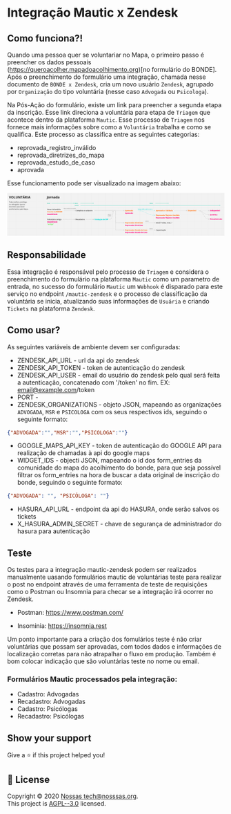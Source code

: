 # Integração Mautic x Zendesk

## Como funciona?!

Quando uma pessoa quer se voluntariar no Mapa, o primeiro passo é preencher os dados pessoais (https://queroacolher.mapadoacolhimento.org)[no formulário do BONDE]. Após o preenchimento do formulário uma integração, chamada nesse documento de `BONDE x Zendesk`, cria um novo usuário `Zendesk`, agrupado por `Organização` do tipo voluntária (nesse caso `Advogada` ou `Psicologa`).

Na Pós-Ação do formulário, existe um link para preencher a segunda etapa da inscrição. Esse link direciona a voluntária para etapa de `Triagem` que acontece dentro da plataforma `Mautic`. Esse processo de `Triagem` nos fornece mais informações sobre como a `Voluntária` trabalha e como se qualifica. Este processo as classifica entre as seguintes categorias:

  - reprovada_registro_inválido
  - reprovada_diretrizes_do_mapa
  - reprovada_estudo_de_caso
  - aprovada

Esse funcionamento pode ser visualizado na imagem abaixo:

![Fluxo Voluntária](./docs/integration-volunteer.png)

## Responsabilidade

Essa integração é responsável pelo processo de `Triagem` e considera o preenchimento do formulário na plataforma `Mautic` como um parametro de entrada, no sucesso do formulário `Mautic` um `Webhook` é disparado para este serviço no endpoint `/mautic-zendesk` e o processo de classificação da voluntária se inicia, atualizando suas informações de `Usuária` e criando `Tickets` na plataforma `Zendesk`.

## Como usar?

As seguintes variáveis de ambiente devem ser configuradas:

- ZENDESK_API_URL - url da api do zendesk
- ZENDESK_API_TOKEN - token de autenticação do zendesk
- ZENDESK_API_USER - email do usuário do zendesk pelo qual será feita a autenticação, concatenado com '/token' no fim. EX: email@example.com/token
- PORT - 
- ZENDESK_ORGANIZATIONS - objeto JSON, mapeando as organizações `ADVOGADA`, `MSR` e `PSICOLOGA` com os seus respectivos ids, seguindo o seguinte formato:
```json
{"ADVOGADA":"","MSR":"","PSICOLOGA":""}
```
- GOOGLE_MAPS_API_KEY - token de autenticação do GOOGLE API para realização de chamadas à api do google maps
- WIDGET_IDS - objecti JSON, mapeando o id dos form_entries da comunidade do mapa do acolhimento do bonde, para que seja possível filtrar os form_entries na hora de buscar a data original de inscrição do bonde, seguindo o seguinte formato:
```json
{"ADVOGADA": "", "PSICÓLOGA": ""}
```
- HASURA_API_URL - endpoint da api do HASURA, onde serão salvos os tickets
- X_HASURA_ADMIN_SECRET - chave de segurança de administrador do hasura para autenticação

## Teste

Os testes para a integração mautic-zendesk podem ser realizados manualmente uasando formulários mautic de voluntárias teste para realizar o post no endpoint através de uma ferramenta de teste de requisições como o Postman ou Insomnia para checar se a integração irá ocorrer no Zendesk. 

- Postman: 
https://www.postman.com/

- Insominia: 
https://insomnia.rest

Um ponto importante para a criação dos fomulários teste é não criar voluntárias que possam ser aprovadas, com todos dados e informações de localização corretas para não atrapalhar o fluxo em produção. Também é bom colocar indicação que são voluntárias teste no nome ou email. 

### Formulários Mautic processados pela integração:

- Cadastro: Advogadas
- Recadastro: Advogadas
- Cadastro: Psicólogas
- Recadastro: Psicólogas

## Show your support

Give a ⭐️ if this project helped you!

## 📝 License

Copyright © 2020 [Nossas <tech@nosssas.org>](https://github.com/nossas).<br />
This project is [AGPL--3.0](https://github.com/nossas/mapa-do-acolhimento/blob/main/LICENSE) licensed.